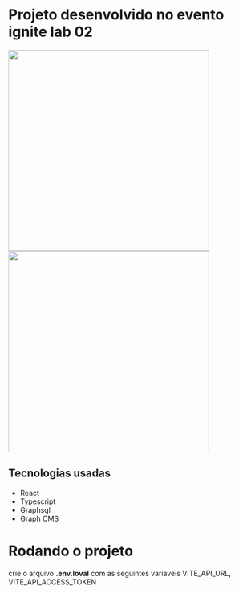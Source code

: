 # Projeto desenvolvido no evento ignite lab 02


<img src="https://user-images.githubusercontent.com/12089780/175770834-8704a9f6-8b47-4d05-93d2-854b0a2dbd2c.jpg" width="400px"/>

<br />

<img src="https://user-images.githubusercontent.com/12089780/175770901-6f62ddca-6784-44f9-8da9-1ff00278fca1.png" width="400px"/>

## Tecnologias usadas

<ul>
  <li>React</li>
  <li>Typescript</li>
  <li>Graphsql</li>
  <li>Graph CMS</li>
</ul>

# Rodando o projeto 

crie o arquivo <strong>.env.loval</strong> com as seguintes variaveis VITE_API_URL,
VITE_API_ACCESS_TOKEN

